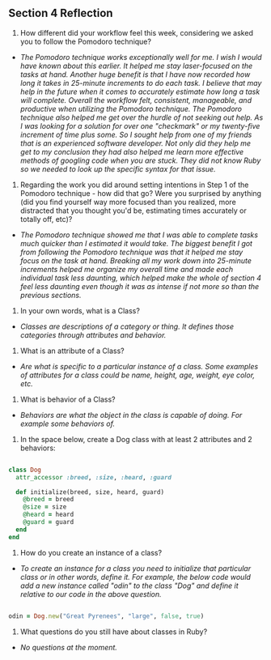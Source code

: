 ## Section 4 Reflection

1. How different did your workflow feel this week, considering we asked you to follow the Pomodoro technique?

* *The Pomodoro technique works exceptionally well for me. I wish I would have known about this earlier. It helped me stay laser-focused on the tasks at hand. Another huge benefit is that I have now recorded how long it takes in 25-minute increments to do each task. I believe that may help in the future when it comes to accurately estimate how long a task will complete. Overall the workflow felt, consistent, manageable, and productive when utilizing the Pomodoro technique. The Pomodoro technique also helped me get over the hurdle of not seeking out help. As I was looking for a solution for over one "checkmark" or my twenty-five increment of time plus some. So I sought help from one of my friends that is an experienced software developer. Not only did they help me get to my conclusion they had also helped me learn more effective methods of googling code when you are stuck. They did not know Ruby so we needed to look up the specific syntax for that issue.*

1. Regarding the work you did around setting intentions in Step 1 of the Pomodoro technique - how did that go? Were you surprised by anything (did you find yourself way more focused than you realized, more distracted that you thought you'd be, estimating times accurately or totally off, etc)?

* *The Pomodoro technique showed me that I was able to complete tasks much quicker than I estimated it would take. The biggest benefit I got from following the Pomodoro technique was that it helped me stay focus on the task at hand. Breaking all my work down into 25-minute increments helped me organize my overall time and made each individual task less daunting, which helped make the whole of section 4 feel less daunting even though it was as intense if not more so than the previous sections.*

1. In your own words, what is a Class?

* *Classes are descriptions of a category or thing. It defines those categories through attributes and behavior.*

1. What is an attribute of a Class?

* *Are what is specific to a particular instance of a class. Some examples of attributes for a class could be name, height, age, weight, eye color, etc.*

1. What is behavior of a Class?

* *Behaviors are what the object in the class is capable of doing. For example some behaviors of.*

1. In the space below, create a Dog class with at least 2 attributes and 2 behaviors:

```rb

class Dog
  attr_accessor :breed, :size, :heard, :guard

  def initialize(breed, size, heard, guard)
    @breed = breed
    @size = size
    @heard = heard
    @guard = guard
  end
end

```

1. How do you create an instance of a class?

* *To create an instance for a class you need to initialize that particular class or in other words, define it. For example, the below code would add a new instance called "odin" to the class "Dog" and define it relative to our code in the above question.*

```ruby

odin = Dog.new("Great Pyrenees", "large", false, true)

```

1. What questions do you still have about classes in Ruby?

* *No questions at the moment.*
